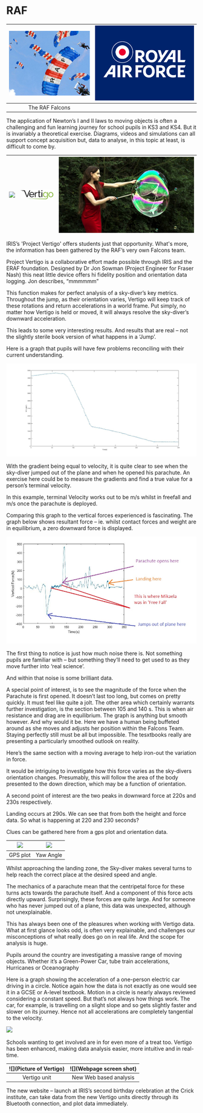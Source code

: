 


# RAF


![](RAF-Falcons.jpg)                    |  ![](RAF_logo.jpg)       | 
:--------------------------------------:|:------------------------:| 
 The RAF Falcons                        |                          



The application of Newton’s I and II laws to moving objects is often a challenging and fun learning journey for school pupils in KS3 and KS4.  But it is invariably a theoretical exercise.  Diagrams, videos and simulations can all support concept acquisition but, data to analyse, in this topic at least, is difficult to come by.


![](IRIS_logo.jpg)             |  ![](Vertigo_logo.jpg)    | ![](Eleanor_Stride.jpg) 
:-----------------------------:|:--------------------------:|:------------------
             


IRIS’s 'Project Vertigo' offers students just that opportunity.  What's more, the information has been gathered by the RAF’s very own Falcons team.  


Project Vertigo is a collaborative effort made possible through IRIS and the ERAF foundation.  Designed by Dr Jon Sowman (Project Engineer for Fraser Nash) this neat little device offers hi fidelity position and orientation data logging.
Jon describes, “mmmmmm”




This function makes for perfect analysis of a sky-diver’s key metrics.  Throughout the jump, as their orientation varies, Vertigo will keep track of these rotations and return accelerations in a world frame.  Put simply, no matter how Vertigo is held or moved, it will always resolve the sky-diver’s downward acceleration.


This leads to some very interesting results.  And results that are real – not the slightly sterile book version of what happens in a ‘Jump’.

Here is a graph that pupils will have few problems reconciling with their current understanding.

![](Height.jpg) 


With the gradient being equal to velocity, it is quite clear to see when the sky-diver jumped out of the plane and when he opened his parachute.  An exercise here could be to measure the gradients and find a true value for a person’s terminal velocity.


In this example, terminal Velocity works out to be m/s whilst in freefall and  m/s once the parachute is deployed.


Comparing this graph to the vertical forces experienced is fascinating.
The graph below shows resultant force – ie. whilst contact forces and weight are in equilibrium, a zero downward force is displayed.

![](Mikaela_Falcon.jpg) 

The first thing to notice is just how much noise there is.  Not something pupils are familiar with – but something they’ll need to get used to as they move further into ‘real science’.

And within that noise is some brilliant data.


A special point of interest, is to see the magnitude of the force when the Parachute is first opened.  It doesn’t last too long, but comes on pretty quickly.  It must feel like quite a jolt.
The other area which certainly warrants further investigation, is the section between 105 and 140 s.  This is when air resistance and drag are in equilibrium.  The graph is anything but smooth however.  And why would it be.  Here we have a human being buffeted around as she moves and adjusts her position within the Falcons Team.  Staying perfectly still must be all but impossible.  The tesxtbooks really are presenting a particularly smoothed outlook on reality.


Here’s the same section with a moving average to help iron-out the variation in force.

It would be intriguing to investigate how this force varies as the sky-divers orientation changes.  Presumably, this will follow the area of the body presented to the down direction, which may be a function of orientation.

A second point of interest are the two peaks in downward force at 220s and 230s respectively.

Landing occurs at 290s.  We can see that from both the height and force data.  So what is happening at 220 and 230 seconds?

Clues can be gathered here from a gps plot and orientation data.

![](GPS_plot.jpg)                      |  ![](YAW_Angle.jpg)       | 
:--------------------------------------:|:------------------------:| 
 GPS plot                            |            Yaw Angle              


Whilst approaching the landing zone, the Sky-diver makes several turns to help reach the correct place at the desired speed and angle.

The mechanics of a parachute mean that the centripetal force for these turns acts towards the parachute itself.  And a component of this force acts directly upward.  Surprisingly, these forces are quite large.  And for someone who has never jumped out of a plane, this data was unexpected, although not unexplainable.


This has always been one of the pleasures when working with Vertigo data.  What at first glance looks odd, is often very explainable, and challenges our misconceptions of what really does go on in real life.
And the scope for analysis is huge.

Pupils around the country are investigating a massive range of moving objects.  Whether it’s a Green-Power Car, tube train accelerations, Hurricanes or Oceanography 

Here is a graph showing the acceleration of a one-person electric car driving in a circle.  Notice again how the data is not exactly as one would see it in a GCSE or A-level textbook.  Motion in a circle is nearly always reviewed considering a constant speed.  But that’s not always how things work.  The car, for example, is travelling on a slight slope and so gets slightly faster and slower on its journey.  Hence not all accelerations are completely tangential to the velocity.    
 
![](Car_in_a_circle.jpg)      

Schools wanting to get involved are in for even more of a treat too.  Vertigo has been enhanced, making data analysis easier, more intuitive and in real-time.


![](Picture of Vertigo)                      |  ![](Webpage screen shot)       | 
:--------------------------------------:|:------------------------:| 
Vertigo unit                 |           New Web based analysis       

The new website – launch at IRIS’s second birthday celebration at the Crick institute, can take data from the new Vertigo units directly through its Bluetooth connection, and plot data immediately.





  

